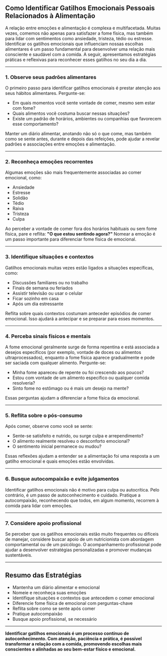 ## Como Identificar Gatilhos Emocionais Pessoais Relacionados à Alimentação

A relação entre emoções e alimentação é complexa e multifacetada. Muitas vezes, comemos não apenas para satisfazer a fome física, mas também para lidar com sentimentos como ansiedade, tristeza, tédio ou estresse. Identificar os gatilhos emocionais que influenciam nossas escolhas alimentares é um passo fundamental para desenvolver uma relação mais consciente e saudável com a comida. A seguir, apresentamos estratégias práticas e reflexivas para reconhecer esses gatilhos no seu dia a dia.

___

### 1. **Observe seus padrões alimentares**

O primeiro passo para identificar gatilhos emocionais é prestar atenção aos seus hábitos alimentares. Pergunte-se:

- Em quais momentos você sente vontade de comer, mesmo sem estar com fome?
- Quais alimentos você costuma buscar nessas situações?
- Existe um padrão de horários, ambientes ou companhias que favorecem esse comportamento?

Manter um diário alimentar, anotando não só o que come, mas também como se sente antes, durante e depois das refeições, pode ajudar a revelar padrões e associações entre emoções e alimentação.

___

### 2. **Reconheça emoções recorrentes**

Algumas emoções são mais frequentemente associadas ao comer emocional, como:

- Ansiedade
- Estresse
- Solidão
- Tédio
- Raiva
- Tristeza
- Culpa

Ao perceber a vontade de comer fora dos horários habituais ou sem fome física, pare e reflita: **"O que estou sentindo agora?"** Nomear a emoção é um passo importante para diferenciar fome física de emocional.

___

### 3. **Identifique situações e contextos**

Gatilhos emocionais muitas vezes estão ligados a situações específicas, como:

- Discussões familiares ou no trabalho
- Finais de semana ou feriados
- Assistir televisão ou usar o celular
- Ficar sozinho em casa
- Após um dia estressante

Reflita sobre quais contextos costumam anteceder episódios de comer emocional. Isso ajudará a antecipar e se preparar para esses momentos.

___

### 4. **Perceba sinais físicos e mentais**

A fome emocional geralmente surge de forma repentina e está associada a desejos específicos (por exemplo, vontade de doces ou alimentos ultraprocessados), enquanto a fome física aparece gradualmente e pode ser saciada com qualquer alimento. Pergunte-se:

- Minha fome apareceu de repente ou foi crescendo aos poucos?
- Estou com vontade de um alimento específico ou qualquer comida resolveria?
- Sinto fome no estômago ou é mais um desejo na mente?

Essas perguntas ajudam a diferenciar a fome física da emocional.

___

### 5. **Reflita sobre o pós-consumo**

Após comer, observe como você se sente:

- Sente-se satisfeito e nutrido, ou surge culpa e arrependimento?
- O alimento realmente resolveu o desconforto emocional?
- O sentimento inicial permanece ou mudou?

Essas reflexões ajudam a entender se a alimentação foi uma resposta a um gatilho emocional e quais emoções estão envolvidas.

___

### 6. **Busque autocompaixão e evite julgamentos**

Identificar gatilhos emocionais não é motivo para culpa ou autocrítica. Pelo contrário, é um passo de autoconhecimento e cuidado. Pratique a autocompaixão, reconhecendo que todos, em algum momento, recorrem à comida para lidar com emoções.

___

### 7. **Considere apoio profissional**

Se perceber que os gatilhos emocionais estão muito frequentes ou difíceis de manejar, considere buscar apoio de um nutricionista com abordagem comportamental ou de um psicólogo. O acompanhamento profissional pode ajudar a desenvolver estratégias personalizadas e promover mudanças sustentáveis.

___

## **Resumo das Estratégias**

- Mantenha um diário alimentar e emocional
- Nomeie e reconheça suas emoções
- Identifique situações e contextos que antecedem o comer emocional
- Diferencie fome física de emocional com perguntas-chave
- Reflita sobre como se sente após comer
- Pratique autocompaixão
- Busque apoio profissional, se necessário

___

**Identificar gatilhos emocionais é um processo contínuo de autoconhecimento. Com atenção, paciência e prática, é possível transformar a relação com a comida, promovendo escolhas mais conscientes e alinhadas ao seu bem-estar físico e emocional.**